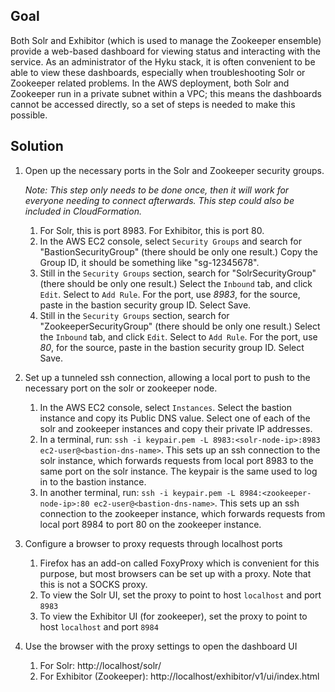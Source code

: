 ## Goal

Both Solr and Exhibitor (which is used to manage the Zookeeper ensemble) provide a web-based dashboard for viewing status and interacting with the service. As an administrator of the Hyku stack, it is often convenient to be able to view these dashboards, especially when troubleshooting Solr or Zookeeper related problems. In the AWS deployment, both Solr and Zookeeper run in a private subnet within a VPC; this means the dashboards cannot be accessed directly, so a set of steps is needed to make this possible.

## Solution

1. Open up the necessary ports in the Solr and Zookeeper security groups. 

   _Note: This step only needs to be done once, then it will work for everyone needing to connect afterwards. This step could also be included in CloudFormation._
   1. For Solr, this is port 8983. For Exhibitor, this is port 80.
   2. In the AWS EC2 console, select `Security Groups` and search for "BastionSecurityGroup" (there should be only one result.) Copy the Group ID, it should be something like "sg-12345678".
   3. Still in the `Security Groups` section, search for "SolrSecurityGroup" (there should be only one result.) Select the `Inbound` tab, and click `Edit`. Select to `Add Rule`. For the port, use *8983*, for the source, paste in the bastion security group ID. Select Save.
   4. Still in the `Security Groups` section, search for "ZookeeperSecurityGroup" (there should be only one result.) Select the `Inbound` tab, and click `Edit`. Select to `Add Rule`. For the port, use *80*, for the source, paste in the bastion security group ID. Select Save.

2. Set up a tunneled ssh connection, allowing a local port to push to the necessary port on the solr or zookeeper node.
   1. In the AWS EC2 console, select `Instances`. Select the bastion instance and copy its Public DNS value. Select one of  each of the solr and zookeeper instances and copy their private IP addresses.
   2. In a terminal, run: `ssh -i keypair.pem -L 8983:<solr-node-ip>:8983 ec2-user@<bastion-dns-name>`. This sets up an ssh connection to the solr instance, which forwards requests from local port 8983 to the same port on the solr instance. The keypair is the same used to log in to the bastion instance.
   3. In another terminal, run: `ssh -i keypair.pem -L 8984:<zookeeper-node-ip>:80 ec2-user@<bastion-dns-name>`. This sets up an ssh connection to the zookeeper instance, which forwards requests from local port 8984 to port 80 on the zookeeper instance.

3. Configure a browser to proxy requests through localhost ports
   1. Firefox has an add-on called FoxyProxy which is convenient for this purpose, but most browsers can be set up with a proxy. Note that this is not a SOCKS proxy.
   2. To view the Solr UI, set the proxy to point to host `localhost` and port `8983`
   3. To view the Exhibitor UI (for zookeeper), set the proxy to point to host `localhost` and port `8984`

4. Use the browser with the proxy settings to open the dashboard UI
   1. For Solr: http://localhost/solr/
   2. For Exhibitor (Zookeeper): http://localhost/exhibitor/v1/ui/index.html